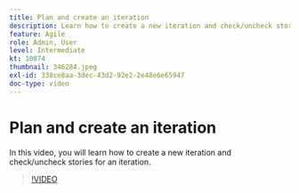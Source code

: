 ```yaml
---
title: Plan and create an iteration
description: Learn how to create a new iteration and check/uncheck stories for an iteration.
feature: Agile
role: Admin, User
level: Intermediate
kt: 10874
thumbnail: 346284.jpeg
exl-id: 338ce8aa-3dec-43d2-92e2-2e48e6e65947
doc-type: video
---
```

# Plan and create an iteration

In this video, you will learn how to create a new iteration and check/uncheck stories for an iteration.

>[!VIDEO](https://video.tv.adobe.com/v/346284/?quality=12&learn=on)
